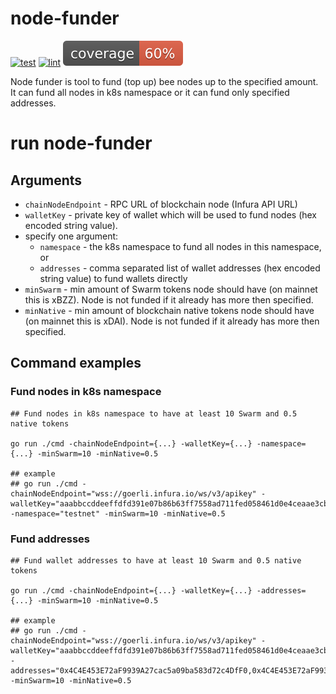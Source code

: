 # node-funder

[![test](https://github.com/ethersphere/node-funder/actions/workflows/test.yml/badge.svg?branch=main)](https://github.com/ethersphere/node-funder/actions/workflows/test.yml)
[![lint](https://github.com/ethersphere/node-funder/actions/workflows/lint.yml/badge.svg?branch=main)](https://github.com/ethersphere/node-funder/actions/workflows/lint.yml)
[![coverage](https://raw.githubusercontent.com/ethersphere/node-funder/badges/.badges/main/coverage.svg)](./.github/testcoverage.yml)

Node funder is tool to fund (top up) bee nodes up to the specified amount. It can fund all nodes in k8s namespace or it can fund only specified addresses.

# run node-funder

## Arguments
- `chainNodeEndpoint` - RPC URL of blockchain node (Infura API URL)
- `walletKey` - private key of wallet which will be used to fund nodes (hex encoded string value).
- specify one argument: 
  - `namespace` - the k8s namespace to fund all nodes in this namespace, or
  - `addresses` - comma separated list of wallet addresses (hex encoded string value) to fund wallets directly
- `minSwarm` - min amount of Swarm tokens node should have (on mainnet this is xBZZ). Node is not funded if it already has more then specified. 
- `minNative` - min amount of blockchain native tokens node should have (on mainnet this is xDAI). Node is not funded if it already has more then specified. 

## Command examples


### Fund nodes in k8s namespace

```console
## Fund nodes in k8s namespace to have at least 10 Swarm and 0.5 native tokens

go run ./cmd -chainNodeEndpoint={...} -walletKey={...} -namespace={...} -minSwarm=10 -minNative=0.5

## example
## go run ./cmd -chainNodeEndpoint="wss://goerli.infura.io/ws/v3/apikey" -walletKey="aaabbccddeeffdfd391e07b86b63ff7558ad711fed058461d0e4ceaae3cbebf16a" -namespace="testnet" -minSwarm=10 -minNative=0.5
```

### Fund addresses

```console
## Fund wallet addresses to have at least 10 Swarm and 0.5 native tokens

go run ./cmd -chainNodeEndpoint={...} -walletKey={...} -addresses={...} -minSwarm=10 -minNative=0.5

## example
## go run ./cmd -chainNodeEndpoint="wss://goerli.infura.io/ws/v3/apikey" -walletKey="aaabbccddeeffdfd391e07b86b63ff7558ad711fed058461d0e4ceaae3cbebf16a" -addresses="0x4C4E453E72aF9939A27cac5a09ba583d72c4DfF0,0x4C4E453E72aF9939A27cac5a09ba583d72c4DfF0" -minSwarm=10 -minNative=0.5
```
